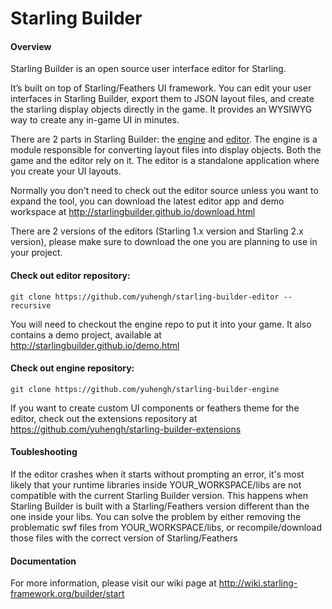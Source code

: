 # Starling Builder

#### Overview

Starling Builder is an open source user interface editor for Starling.

It’s built on top of Starling/Feathers UI framework. You can edit your user interfaces in Starling Builder, export them to JSON layout files, and create the starling display objects directly in the game. It provides an WYSIWYG way to create any in-game UI in minutes.

There are 2 parts in Starling Builder: the [engine](https://github.com/yuhengh/starling-builder-engine) and [editor](https://github.com/yuhengh/starling-builder-editor). The engine is a module responsible for converting layout files into display objects. Both the game and the editor rely on it. The editor is a standalone application where you create your UI layouts.

Normally you don't need to check out the editor source unless you want to expand the tool,
you can download the latest editor app and demo workspace at http://starlingbuilder.github.io/download.html

There are 2 versions of the editors (Starling 1.x version and Starling 2.x version), please make sure to download the one you are planning to use in your project.

#### Check out editor repository:
```
git clone https://github.com/yuhengh/starling-builder-editor --recursive
```


You will need to checkout the engine repo to put it into your game. It also contains a demo project, available at http://starlingbuilder.github.io/demo.html

#### Check out engine repository:
```
git clone https://github.com/yuhengh/starling-builder-engine
```

If you want to create custom UI components or feathers theme for the editor, check out the extensions repository at https://github.com/yuhengh/starling-builder-extensions

#### Toubleshooting

If the editor crashes when it starts without prompting an error, it's most likely that your runtime libraries inside YOUR_WORKSPACE/libs are not compatible with the current Starling Builder version.
This happens when Starling Builder is built with a Starling/Feathers version different than the one inside your libs. You can solve the problem by either removing the problematic swf files from YOUR_WORKSPACE/libs, or recompile/download those files with the correct version of Starling/Feathers


#### Documentation

For more information, please visit our wiki page at http://wiki.starling-framework.org/builder/start





